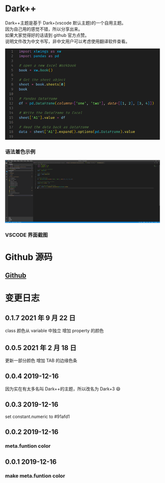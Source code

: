 # Dark++

Dark++主题是基于 Dark+(vscode 默认主题)的一个自用主题。  
因为自己用的感觉不错，所以分享出来。  
如果大家觉得好的话请到 github 官方点赞。  
说明文件改为中文书写，非中文用户可以考虑使用翻译软件查看。

![截图](https://github.com/codetin/DarkPlusPlus/blob/master/darkplusplus/screencap.png?raw=true)

### 语法着色示例

![截图](https://github.com/codetin/DarkPlusPlus/blob/master/darkplusplus/screencap2.png?raw=true)

### VSCODE 界面截图

# Github 源码

## [Github](https://github.com/codetin/DarkPlusPlus.git)

# 变更日志

## 0.1.7 2021 年 9 月 22 日

class 颜色从 variable 中独立
增加 property 的颜色

## 0.0.5 2021 年 2 月 18 日

更新一部分颜色
增加 TAB 的边缘色条

## 0.0.4 2019-12-16

因为实在有太多名叫 Dark++的主题，所以改名为 Dark+3 😄

## 0.0.3 2019-12-16

set constant.numeric to #91afd1

## 0.0.2 2019-12-16

### meta.funtion color

## 0.0.1 2019-12-16

### make meta.funtion color

